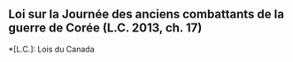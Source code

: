## Loi sur la Journée des anciens combattants de la guerre de Corée (L.C. 2013, ch. 17)
  *[L.C.]: Lois du Canada
